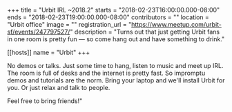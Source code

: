 +++
title = "Urbit IRL ~2018.2"
starts = "2018-02-23T16:00:00.000-08:00"
ends = "2018-02-23T19:00:00.000-08:00"
contributors = ""
location = "Urbit office"
image = ""
registration_url = "https://www.meetup.com/urbit-sf/events/247797527/"
description = "Turns out that just getting Urbit fans in one room is pretty fun — so come hang out and have something to drink."

[[hosts]]
name = "Urbit"
+++

No demos or talks. Just some time to hang, listen to music and meet up IRL. The room is full of desks and the internet is pretty fast. So impromptu demos and tutorials are the norm. Bring your laptop and we'll install Urbit for you. Or just relax and talk to people.

Feel free to bring friends!"
